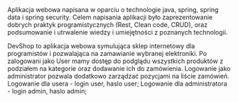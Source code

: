 
<devShop>
Aplikacja webowa napisana w oparciu o technologie java, spring, spring data i spring security. Celem napisania aplikacji było zaprezentowanie dobrych praktyk programistycznych (Rest, Clean code, CRUD), oraz podsumowanie i utrwalenie wiedzy i umiejętności z poznanych technologii.
  
DevShop to aplikacja webowa symulująca sklep internetowy dla programistów i pozwalająca na zamawianie wybranej elektroniki. Po zalogowani jako User mamy dostęp do podglądu wszystkich produktów z podziałem na kategorie oraz dodawanie ich do zamówienia. Logowanie jako administrator pozwala dodatkowo zarządzać pozycjami na liście zamówień.
<devShop/>
Logowanie dla usera - login user, haslo user;
Logowanie dla administratora - login admin, haslo admin;
